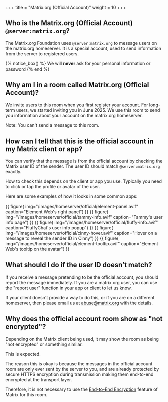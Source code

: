 +++
title = "Matrix.org (Official Account)"
weight = 10
+++

## Who is the Matrix.org (Official Account) `@server:matrix.org`?

The Matrix.org Foundation uses `@server:matrix.org` to message users on the matrix.org homeserver. It is a special account, used to send information from the server to registered users.

{% notice_box() %}
We will **never** ask for your personal information or password
{% end %}

## Why am I in a room called Matrix.org (Official Account)?

We invite users to this room when you first register your account. For long-term users, we started inviting you in June 2025. We use this room to send you information about your account on the matrix.org homeserver.

Note: You can't send a message to this room.

## How can I tell that this is the official account in my Matrix client or app?

You can verify that the message is from the official account by checking the Matrix user ID of the sender. The user ID should match `@server:matrix.org` exactly.

How to check this depends on the client or app you use. Typically you need to click or tap the profile or avatar of the user.

Here are some examples of how it looks in some common apps:

<div style="display:flex; flex-direction:row; flex-wrap: wrap; gap: 8px; align-items: baseline; justify-content: center;">
{{ figure(
    img="/images/homeserver/official/element-panel.avif"
    caption="Element Web's right panel")
}}
{{ figure(
    img="/images/homeserver/official/tammy-info.avif"
    caption="Tammy's user info page")
}}
{{ figure(
    img="/images/homeserver/official/fluffy-info.avif"
    caption="FluffyChat's user info popup")
}}
{{ figure(
    img="/images/homeserver/official/cinny-hover.avif"
    caption="Hover on a message to reveal the sender ID in Cinny")
}}
{{ figure(
    img="/images/homeserver/official/element-tooltip.avif"
    caption="Element Web's tooltip on the avatar")
}}
</div>

## What should I do if the user ID doesn’t match?

If you receive a message pretending to be the official account, you should report the message immediately. If you are a matrix.org user, you can use the "report user" function in your app or client to let us know.

If your client doesn't provide a way to do this, or if you are on a different homeserver, then please email us at [abuse@matrix.org](mailto:abuse@matrix.org) with the details.

## Why does the official account room show as "not encrypted"?

Depending on the Matrix client being used, it may show the room as being "not encrypted" or something similar.

This is expected.

The reason this is okay is because the messages in the official account room are only ever sent by the server to you, and are already protected by secure HTTPS encryption during transmission making them end-to-end encrypted at the transport layer.

Therefore, it is not necessary to use the [End-to-End Encryption](https://spec.matrix.org/latest/client-server-api/#end-to-end-encryption) feature of Matrix for this room.

